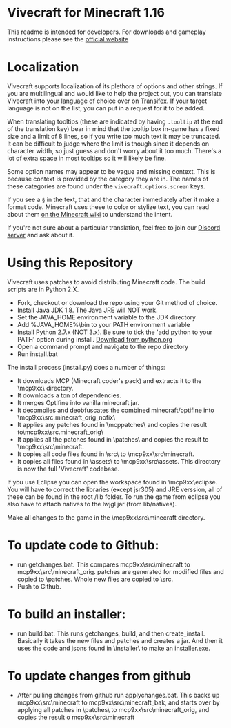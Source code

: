 Vivecraft for Minecraft 1.16
=========

This readme is intended for developers. For downloads and gameplay instructions please see the [official website](http://www.vivecraft.org/)


Localization
========
Vivecraft supports localization of its plethora of options and other strings. If you are multilingual and would like to help the project out, you can translate Vivecraft into your language of choice over on [Transifex](https://www.transifex.com/techjar/vivecraft/). If your target language is not on the list, you can put in a request for it to be added.

When translating tooltips (these are indicated by having `.tooltip` at the end of the translation key) bear in mind that the tooltip box in-game has a fixed size and a limit of 8 lines, so if you write too much text it may be truncated. It can be difficult to judge where the limit is though since it depends on character width, so just guess and don't worry about it too much. There's a lot of extra space in most tooltips so it will likely be fine.

Some option names may appear to be vague and missing context. This is because context is provided by the category they are in. The names of these categories are found under the `vivecraft.options.screen` keys.

If you see a `§` in the text, that and the character immediately after it make a format code. Minecraft uses these to color or stylize text, you can read about them [on the Minecraft wiki](https://minecraft.gamepedia.com/Formatting_codes) to understand the intent.

If you're not sure about a particular translation, feel free to join our [Discord server](https://discord.gg/eCZvCVe) and ask about it.


Using this Repository
========
 
 Vivecraft uses patches to avoid distributing Minecraft code. The build scripts are in Python 2.X.
 
 - Fork, checkout or download the repo using your Git method of choice.
 - Install Java JDK 1.8. The Java JRE will NOT work.
 - Set the JAVA_HOME environment variable to the JDK directory
 - Add %JAVA_HOME%\bin to your PATH environment variable
 - Install Python 2.7.x (NOT 3.x). Be sure to tick the 'add python to your PATH' option during install. [Download from python.org](https://www.python.org/downloads/)
 - Open a command prompt and navigate to the repo directory
 - Run install.bat
 
The install process (install.py) does a number of things:
 - It downloads MCP (Minecraft coder's pack) and extracts it to the \mcp9xx\ directory.
 - It downloads a ton of dependencies.
 - It merges Optifine into vanilla minecraft jar.
 - It decompiles and deobfuscates the combined minecraft/optifine into \mcp9xx\src\.minecraft_orig_nofix\
 - It applies any patches found in \mcppatches\ and copies the result to\mcp9xx\src\.minecraft_orig\
 - It applies all the patches found in \patches\ and copies the result to \mcp9xx\src\minecraft\. 
 - It copies all code files found in \src\ to \mcp9xx\src\minecraft\. 
 - It copies all files found in \assets\ to \mcp9xx\src\assets\.
 This directory is now the full 'Vivecraft' codebase.
 
If you use Eclipse you can open the workspace found in \mcp9xx\eclipse. You will have to correct the libraries (except jsr305) and JRE verssion, all of these can be found in the root /lib folder. To run the game from eclipse you also have to attach natives to the lwjgl jar (from lib/natives).

Make all changes to the game in the \mcp9xx\src\minecraft directory.

To update code to Github:
========
 - run getchanges.bat. This compares mcp9xx\src\minecraft to mcp9xx\src\minecraft_orig. patches are generated for modified files and copied to \patches\. Whole new files are copied to \src\.
 - Push to Github.
 
To build an installer:
========
 - run build.bat. This runs getchanges, build, and then create_install. Basically it takes the new files and patches and creates a jar. And then it uses the code and jsons found in \installer\ to make an installer.exe.

To update changes from github
========
  - After pulling changes from github run applychanges.bat. This backs up mcp9xx\src\minecraft to mcp9xx\src\minecraft_bak, and starts over by applying all patches in \patches\ to mcp9xx\src\minecraft_orig, and copies the result o mcp9xx\src\minecraft
  
